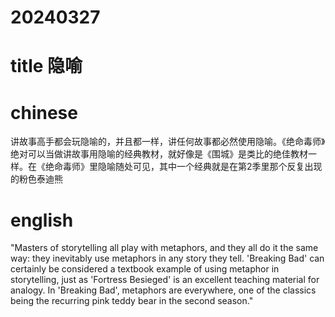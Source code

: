 
# 20240327

# title 隐喻

# chinese 

讲故事高手都会玩隐喻的，并且都一样，讲任何故事都必然使用隐喻。《绝命毒师》绝对可以当做讲故事用隐喻的经典教材，就好像是《围城》是类比的绝佳教材一样。在《绝命毒师》里隐喻随处可见，其中一个经典就是在第2季里那个反复出现的粉色泰迪熊

# english
"Masters of storytelling all play with metaphors, and they all do it the same way: they inevitably use metaphors in any story they tell. 'Breaking Bad' can certainly be considered a textbook example of using metaphor in storytelling, just as 'Fortress Besieged' is an excellent teaching material for analogy. In 'Breaking Bad', metaphors are everywhere, one of the classics being the recurring pink teddy bear in the second season."
